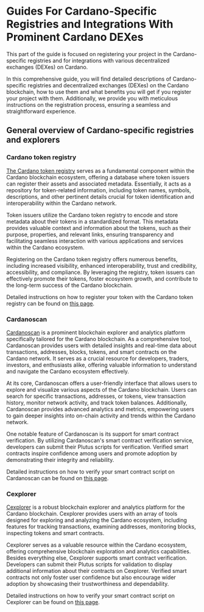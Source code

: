 # Guides For Cardano-Specific Registries and Integrations With Prominent Cardano DEXes

This part of the guide is focused on registering your project in the Cardano-specific registries and for integrations with various decentralized exchanges (DEXes) on Cardano.  

In this comprehensive guide, you will find detailed descriptions of Cardano-specific registries and decentralized exchanges (DEXes) on the Cardano blockchain, how to use them and what benefits you will get if you register your project with them. Additionally, we provide you with meticulous instructions on the registration process, ensuring a seamless and straightforward experience.

## General overview of Cardano-specific registries and explorers

### Cardano token registry

[The Cardano token registry](https://github.com/cardano-foundation/cardano-token-registry) serves as a fundamental component within the Cardano blockchain ecosystem, offering a database where token issuers can register their assets and associated metadata. Essentially, it acts as a repository for token-related information, including token names, symbols, descriptions, and other pertinent details crucial for token identification and interoperability within the Cardano network.

Token issuers utilize the Cardano token registry to encode and store metadata about their tokens in a standardized format. This metadata provides valuable context and information about the tokens, such as their purpose, properties, and relevant links, ensuring transparency and facilitating seamless interaction with various applications and services within the Cardano ecosystem.

Registering on the Cardano token registry offers numerous benefits, including increased visibility, enhanced interoperability, trust and credibility, accessibility, and compliance. By leveraging the registry, token issuers can effectively promote their tokens, foster ecosystem growth, and contribute to the long-term success of the Cardano blockchain.

Detailed instructions on how to register your token with the Cardano token registry can be found on [this page](./cardano-token-registry/README.md).

### Cardanoscan

[Cardanoscan](https://cardanoscan.io/) is a prominent blockchain explorer and analytics platform specifically tailored for the Cardano blockchain. As a comprehensive tool, Cardanoscan provides users with detailed insights and real-time data about transactions, addresses, blocks, tokens, and smart contracts on the Cardano network. It serves as a crucial resource for developers, traders, investors, and enthusiasts alike, offering valuable information to understand and navigate the Cardano ecosystem effectively.

At its core, Cardanoscan offers a user-friendly interface that allows users to explore and visualize various aspects of the Cardano blockchain. Users can search for specific transactions, addresses, or tokens, view transaction history, monitor network activity, and track token balances. Additionally, Cardanoscan provides advanced analytics and metrics, empowering users to gain deeper insights into on-chain activity and trends within the Cardano network.

One notable feature of Cardanoscan is its support for smart contract verification. By utilizing Cardanoscan's smart contract verification service, developers can submit their Plutus scripts for verification. Verified smart contracts inspire confidence among users and promote adoption by demonstrating their integrity and reliability.

Detailed instructions on how to verify your smart contract script on Cardanoscan can be found on [this page](./explorers/README.md).

### Cexplorer

[Cexplorer](https://cexplorer.io/) is a robust blockchain explorer and analytics platform for the Cardano blockchain. Cexplorer provides users with an array of tools designed for exploring and analyzing the Cardano ecosystem, including features for tracking transactions, examining addresses, monitoring blocks, inspecting tokens and smart contracts.

Cexplorer serves as a valuable resource within the Cardano ecosystem, offering comprehensive blockchain exploration and analytics capabilities. Besides everything else, Cexplorer supports smart contract verification. Developers can submit their Plutus scripts for validation to display additional information about their contracts on Cexplorer. Verified smart contracts not only foster user confidence but also encourage wider adoption by showcasing their trustworthiness and dependability.

Detailed instructions on how to verify your smart contract script on Cexplorer can be found on [this page](./explorers/README.md).

